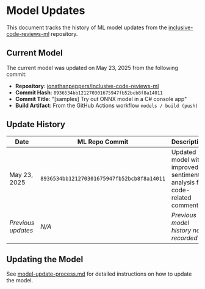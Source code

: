 # Model Updates

This document tracks the history of ML model updates from the [inclusive-code-reviews-ml](https://github.com/jonathanpeppers/inclusive-code-reviews-ml) repository.

## Current Model

The current model was updated on May 23, 2025 from the following commit:

- **Repository**: [jonathanpeppers/inclusive-code-reviews-ml](https://github.com/jonathanpeppers/inclusive-code-reviews-ml)
- **Commit Hash**: `8936534bb121270301675947fb52bcb8f8a14011`
- **Commit Title**: "[samples] Try out ONNX model in a C# console app"
- **Build Artifact**: From the GitHub Actions workflow `models / build (push)`

## Update History

| Date | ML Repo Commit | Description |
|------|----------------|-------------|
| May 23, 2025 | `8936534bb121270301675947fb52bcb8f8a14011` | Updated model with improved sentiment analysis for code-related comments |
| *Previous updates* | *N/A* | *Previous model history not recorded* |

## Updating the Model

See [model-update-process.md](./model-update-process.md) for detailed instructions on how to update the model.